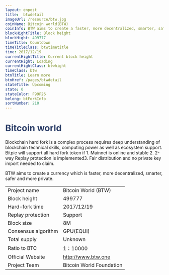 ```yaml
---
layout: enpost
title:  btwdetail
imageUrl: /resource/btw.jpg
coinName: Bitcoin world(BTW)
coinInfo: BTW aims to create a faster, more decentralized, smarter, safer and more private hardfork coin.
blockHightTitle: Block height
blockHight: 499777
timeTitle: Countdown
timeTitleClass: btwtimetitle
time: 2017/12/19
currentHightTitle: Current block height
currentHight: Loading
currentHightClass: btwhight
timeClass: btw
btnTitle: Learn more
btnHref: /pages/btwdetail
stateTitle: Upcoming
state: 0
stateColor: F99F26
belong: btForkInfo
sortNumber: 210
---
```

<h1 style="color: #2F416A">Bitcoin world</h1>
<p class="summarytxt">Blockchain hard fork is a complex process requires deep understanding of blockchain technical skills, computing power as well as ecosystem support. Bitpie will support all hard fork token if 1. Mainnet is online and stable 2. 2-way Replay protection is implemented3. Fair distribution and no private key import needed to claim.
</p>
<p>BTW aims to create a currency which is faster, more decentralized, smarter, safer and more private.
</p>
<table class="center">
  <tbody>
    <tr>
        <td class="tablehalf">Project name</td>
        <td class="tablehalf">Bitcoin World (BTW)</td>
    </tr>
    <tr>
        <td>Block height</td>
        <td>499777</td>
    </tr>
    <tr>
        <td>Hard-fork time</td>
        <td>2017/12/19</td>
    </tr>
    <tr>
        <td>Replay protection</td>
        <td>Support</td>
    </tr>
    <tr>
        <td>Block size</td>
        <td>8M</td>
    </tr>
    <tr>
        <td>Consensus algorithm</td>
        <td>GPU(EQUI)</td>
    </tr>
    <tr>
        <td>Total supply</td>
        <td>Unknown</td>
    </tr>
    <tr>
        <td>Ratio to BTC</td>
        <td>1：10000</td>
    </tr>
    <tr>
        <td>Official Website</td>
        <td><a href="http://www.btw.one" target="_blank">http://www.btw.one</a></td>
    </tr>
    <tr>
        <td>Project Team</td>
        <td>Bitcoin World Foundation</td>
    </tr>
  </tbody>
</table>